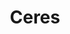 ---
title: Ceres
gen: Cereris
pos: noun
gender: f.
over: Olympian goddess of agriculture, grain and bread who sustained mankind with the earth's rich bounty.
romanang: Ceres
greekang: Demeter
greek: Δημητηρ
---
